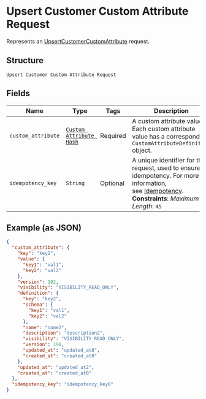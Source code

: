 
# Upsert Customer Custom Attribute Request

Represents an [UpsertCustomerCustomAttribute](../../doc/api/customer-custom-attributes.md#upsert-customer-custom-attribute) request.

## Structure

`Upsert Customer Custom Attribute Request`

## Fields

| Name | Type | Tags | Description |
|  --- | --- | --- | --- |
| `custom_attribute` | [`Custom Attribute Hash`](../../doc/models/custom-attribute.md) | Required | A custom attribute value. Each custom attribute value has a corresponding<br>`CustomAttributeDefinition` object. |
| `idempotency_key` | `String` | Optional | A unique identifier for this request, used to ensure idempotency. For more information,<br>see [Idempotency](https://developer.squareup.com/docs/build-basics/common-api-patterns/idempotency).<br>**Constraints**: *Maximum Length*: `45` |

## Example (as JSON)

```json
{
  "custom_attribute": {
    "key": "key2",
    "value": {
      "key1": "val1",
      "key2": "val2"
    },
    "version": 102,
    "visibility": "VISIBILITY_READ_ONLY",
    "definition": {
      "key": "key2",
      "schema": {
        "key1": "val1",
        "key2": "val2"
      },
      "name": "name2",
      "description": "description2",
      "visibility": "VISIBILITY_READ_ONLY",
      "version": 198,
      "updated_at": "updated_at8",
      "created_at": "created_at0"
    },
    "updated_at": "updated_at2",
    "created_at": "created_at0"
  },
  "idempotency_key": "idempotency_key6"
}
```

